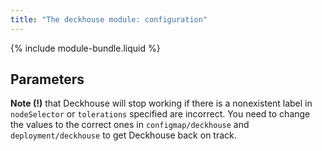 ```yaml
---
title: "The deckhouse module: configuration"
---
```


{% include module-bundle.liquid %}

## Parameters

<!-- SCHEMA -->

**Note (!)** that Deckhouse will stop working if there is a nonexistent label in `nodeSelector` or `tolerations` specified are incorrect. You need to change the values to the correct ones in `configmap/deckhouse` and `deployment/deckhouse` to get Deckhouse back on track.

